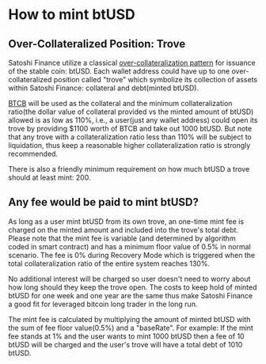 # How to mint btUSD

## Over-Collateralized Position: Trove

Satoshi Finance utilize a classical [over-collateralization pattern](https://coinmarketcap.com/academy/glossary/over-collateralization) for issuance of the stable coin: btUSD. Each wallet address could have up to one over-collateralized position called "trove" which symbolize its collection of assets within Satoshi Finance: collateral and debt(minted btUSD).

[BTCB](https://www.binance.com/en/collateral-btokens) will be used as the collateral and the minimum collateralization ratio(the dollar value of collateral provided vs the minted amount of btUSD) allowed is as low as 110%, i.e., a user(just any wallet address) could open its trove by providing $1100 worth of BTCB and take out 1000 btUSD. But note that any trove with a collateralization ratio less than 110% will be subject to liquidation, thus keep a reasonable higher collateralization ratio is strongly recommended.

There is also a friendly minimum requirement on how much btUSD a trove should at least mint: 200.

## Any fee would be paid to mint btUSD?
As long as a user mint btUSD from its own trove, an one-time mint fee is charged on the minted amount and included into the trove's total debt. Please note that the mint fee is variable (and determined by algorithm coded in smart contract) and has a minimum floor value of 0.5% in normal scenario. The fee is 0% during Recovery Mode which is triggered when the total collateralization ratio of the entire system reaches 130%. 

No additional interest will be charged so user doesn't need to worry about how long should they keep the trove open. The costs to keep hold of minted btUSD for one week and one year are the same thus make Satoshi Finance a good fit for leveraged bitcoin long trader in the long run. 

The mint fee is calculated by multiplying the amount of minted btUSD with the sum of fee floor value(0.5%) and a "baseRate". For example: If the mint fee stands at 1% and the user wants to mint 1000 btUSD then a fee of 10 btUSD will be charged and the user's trove will have a total debt of 1010 btUSD.
